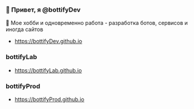 ### 👋 Привет, я @bottifyDev

👀 Мое хобби и одновременно работа - разработка ботов, сервисов и иногда сайтов

- https://bottifyDev.github.io

### bottifyLab
- https://bottifyLab.github.io

### bottifyProd
- https://bottifyProd.github.io
